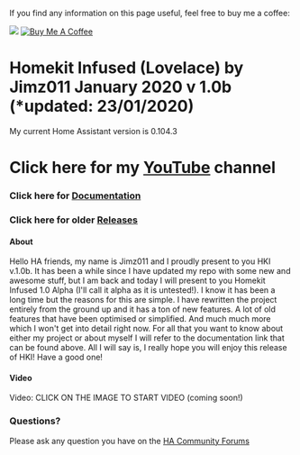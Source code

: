 If you find any information on this page useful, feel free to buy me a coffee:

<a href="https://paypal.me/JimmySchings" target="_blank"><img src="https://github.com/jimz011/homeassistant/blob/master/www/images/old%20images/paypal-donate-button.png" ></a>
<a href="https://www.buymeacoffee.com/w8Jnf6Hit" target="_blank"><img src="https://www.buymeacoffee.com/assets/img/custom_images/orange_img.png" alt="Buy Me A Coffee" style="height: auto !important;width: auto !important;" ></a>
# Homekit Infused (Lovelace) by Jimz011 January 2020 v 1.0b (*updated: 23/01/2020)
My current Home Assistant version is 0.104.3

# Click here for my [YouTube](https://www.youtube.com/channel/UCYfcLj3IuQ-1mrnqgCk8f0w) channel
### Click here for [Documentation](https://jimz011.github.io/homeassistant/)
### Click here for older [Releases](https://github.com/jimz011/homeassistant/releases)

#### About
Hello HA friends, my name is Jimz011 and I proudly present to you HKI v.1.0b.
It has been a while since I have updated my repo with some new and awesome stuff, but I am back and today I will present to you Homekit Infused 1.0 Alpha (I'll call it alpha as it is untested!). I know it has been a long time but the reasons for this are simple. I have rewritten the project entirely from the ground up and it has a ton of new features. A lot of old features that have been optimised or simplified. And much much more which I won't get into detail right now. For all that you want to know about either my project or about myself I will refer to the documentation link that can be found above. All I will say is, I really hope you will enjoy this release of HKI! Have a good one!

#### Video
Video: CLICK ON THE IMAGE TO START VIDEO (coming soon!)


### Questions?

Please ask any question you have on the [HA Community Forums](https://community.home-assistant.io/t/homekit-infused-hki-v0-13-3/117086/1)


